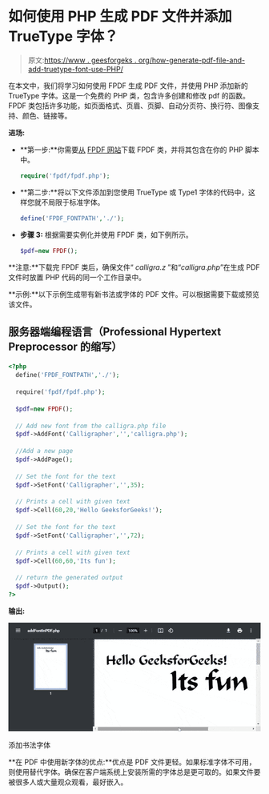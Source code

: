 # 如何使用 PHP 生成 PDF 文件并添加 TrueType 字体？

> 原文:[https://www . geesforgeks . org/how-generate-pdf-file-and-add-truetype-font-use-PHP/](https://www.geeksforgeeks.org/how-to-generate-pdf-file-and-add-truetype-fonts-using-php/)

在本文中，我们将学习如何使用 FPDF 生成 PDF 文件，并使用 PHP 添加新的 TrueType 字体。这是一个免费的 PHP 类，包含许多创建和修改 pdf 的函数。FPDF 类包括许多功能，如页面格式、页眉、页脚、自动分页符、换行符、图像支持、颜色、链接等。

**进场:**

*   **第一步:**你需要[从](http://www.fpdf.org/en/download.php) [FPDF 网站](http://www.fpdf.org/)下载 FPDF 类，并将其包含在你的 PHP 脚本中。

    ```php
    require('fpdf/fpdf.php');
    ```

*   **第二步:**将以下文件添加到您使用 TrueType 或 Type1 字体的代码中，这样您就不局限于标准字体。

    ```php
    define('FPDF_FONTPATH','./');
    ```

*   **步骤 3:** 根据需要实例化并使用 FPDF 类，如下例所示。

    ```php
    $pdf=new FPDF();
    ```

**注意:**下载完 FPDF 类后，确保文件“ *calligra.z* ”和“*calligra.php*”在生成 PDF 文件时放置 PHP 代码的同一个工作目录中。

**示例:**以下示例生成带有新书法或字体的 PDF 文件。可以根据需要下载或预览该文件。

## 服务器端编程语言（Professional Hypertext Preprocessor 的缩写）

```php
<?php
  define('FPDF_FONTPATH','./');

  require('fpdf/fpdf.php');

  $pdf=new FPDF();

  // Add new font from the calligra.php file
  $pdf->AddFont('Calligrapher','','calligra.php');

  //Add a new page
  $pdf->AddPage();

  // Set the font for the text
  $pdf->SetFont('Calligrapher','',35);

  // Prints a cell with given text 
  $pdf->Cell(60,20,'Hello GeeksforGeeks!');

  // Set the font for the text
  $pdf->SetFont('Calligrapher','',72);

  // Prints a cell with given text 
  $pdf->Cell(60,60,'Its fun');

  // return the generated output
  $pdf->Output();
?>
```

**输出:**

![](img/1bd0a01856c0d334a419ca3bb7e97b28.png)

添加书法字体

**在 PDF 中使用新字体的优点:**优点是 PDF 文件更轻。如果标准字体不可用，则使用替代字体。确保在客户端系统上安装所需的字体总是更可取的。如果文件要被很多人或大量观众观看，最好嵌入。